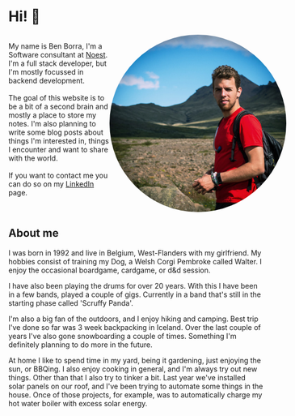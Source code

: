 # **Hi! 👋**

<div style="display:flex; flex: 1 0 auto;">
<p style="min-width:200px;">
My name is Ben Borra, I'm a Software consultant at <a href="https://noest.be">Noest</a>.
<br>
I'm a full stack developer, but I'm mostly focussed in backend development. 
<br>
<br>
The goal of this website is to be a bit of a second brain and mostly a place to store my notes. I'm also planning to write some blog posts about things I'm interested in, things I encounter and want to share with the world.
<br>
<br>
If you want to contact me you can do so on my <a href="https://www.linkedin.com/in/ben-borra/">LinkedIn</a> page.
</p>

<img src="images/root/me.jpg" style="height: 350px; border-radius: 350px;"  />
</div>


## **About me**

I was born in 1992 and live in Belgium, West-Flanders with my girlfriend. My hobbies consist of training my Dog, a Welsh Corgi Pembroke called Walter. 
I enjoy the occasional boardgame, cardgame, or d&d session.

I have also been playing the drums for over 20 years. With this I have been in a few bands, played a couple of gigs. Currently in a band that's still in the starting phase called 'Scruffy Panda'.

I'm also a big fan of the outdoors, and I enjoy hiking and camping. Best trip I've done so far was 3 week backpacking in Iceland. Over the last couple of years I've also gone snowboarding a couple of times. Something I'm definitely planning to do more in the future.

At home I like to spend time in my yard, being it gardening, just enjoying the sun, or BBQing. I also enjoy cooking in general, and I'm always try out new things. Other than that I also try to tinker a bit. Last year we've installed solar panels on our roof, and I've been trying to automate some things in the house. Once of those projects, for example, was to automatically charge my hot water boiler with excess solar energy.
